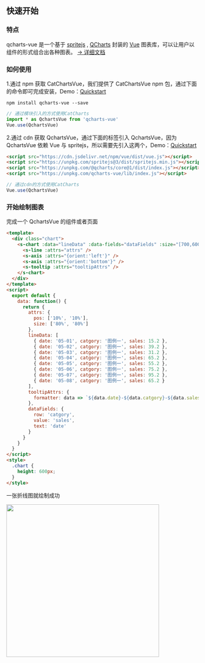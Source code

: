 ## 快速开始

### 特点

qcharts-vue 是一个基于 <a target="_blank" href="https://www.spritejs.com">spritejs</a> , <a  target="_blank" href="https://www.qcharts.cn">QCharts</a> 封装的 <a target="_blank" href="https://vuejs.org/">Vue</a> 图表库，可以让用户以组件的形式组合出各种图表。 <a target="_blank" href="https://www.qcharts.cn/qcharts-vue/">→ 详细文档</a>

### 如何使用

1.通过 npm 获取 CatChartsVue，我们提供了 CatChartsVue npm 包，通过下面的命令即可完成安装，Demo：<a target="_blank" href="https://github.com/longwind91/qcharts-vue-demo">Quickstart</a>

```shell
npm install qcharts-vue --save
```

```javascript
// 通过模块引入的方式使用CatCharts
import * as QchartsVue from 'qcharts-vue'
Vue.use(QchartsVue)
```

2.通过 cdn 获取 QchartsVue，通过下面的标签引入 QchartsVue，因为 QchartsVue 依赖 Vue 与 spritejs，所以需要先引入这两个，Demo：<a target="_blank" href="https://github.com/yaotaiyang/qcharts-vue-demo">Quickstart</a>

```html
<script src="https://cdn.jsdelivr.net/npm/vue/dist/vue.js"></script>
<script src="https://unpkg.com/spritejs@3/dist/spritejs.min.js"></script>
<script src="https://unpkg.com/@qcharts/core@1/dist/index.js"></script>
<script src="https://unpkg.com/qcharts-vue/lib/index.js"></script>
```

```javascript
// 通过cdn的方式使用CatCharts
Vue.use(QchartsVue)
```

### 开始绘制图表

完成一个 QchartsVue 的组件或者页面

```html
<template>
  <div class="chart">
    <s-chart :data="lineData" :data-fields="dataFields" :size="[700,600]">
      <s-line :attrs="attrs" />
      <s-axis :attrs="{orient:'left'}" />
      <s-axis :attrs="{orient:'bottom'}" />
      <s-tooltip :attrs="tooltipAttrs" />
    </s-chart>
  </div>
</template>
<script>
  export default {
    data: function() {
      return {
        attrs: {
          pos: ['10%', '10%'],
          size: ['80%', '80%']
        },
        lineData: [
          { date: '05-01', catgory: '图例一', sales: 15.2 },
          { date: '05-02', catgory: '图例一', sales: 39.2 },
          { date: '05-03', catgory: '图例一', sales: 31.2 },
          { date: '05-04', catgory: '图例一', sales: 65.2 },
          { date: '05-05', catgory: '图例一', sales: 55.2 },
          { date: '05-06', catgory: '图例一', sales: 75.2 },
          { date: '05-07', catgory: '图例一', sales: 95.2 },
          { date: '05-08', catgory: '图例一', sales: 65.2 }
        ],
        tooltipAttrs: {
          formatter: data => `${data.date}-${data.catgory}-${data.sales}`
        },
        dataFields: {
          row: 'catgory',
          value: 'sales',
          text: 'date'
        }
      }
    }
  }
</script>
<style>
  .chart {
    height: 600px;
  }
</style>
```

一张折线图就绘制成功

<img src="https://p4.ssl.qhimg.com/d/inn/717a6a22789a/base-line.png" width="400">
